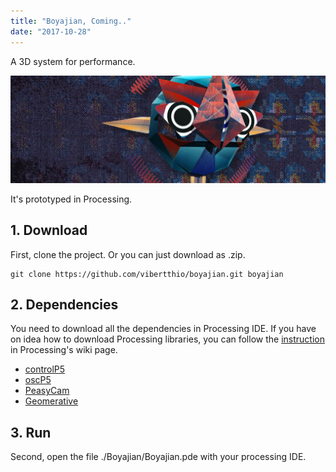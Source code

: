 ```yaml
---
title: "Boyajian, Coming.."
date: "2017-10-28"
---
```



A 3D system for performance.

![demo](./banner.png)
<!-- ![demo](https://drive.google.com/file/d/1znKw4nCc7PDoVHq2E3-GLr4Qu7BerGCv/view?usp=sharing) -->

It's prototyped in Processing.

## 1. Download

First, clone the project. Or you can just download as .zip.
```
git clone https://github.com/vibertthio/boyajian.git boyajian
```

## 2. Dependencies
You need to download all the dependencies in Processing IDE.
If you have on idea how to download Processing libraries, you can follow the [instruction](https://github.com/processing/processing/wiki/How-to-Install-a-Contributed-Library) in Processing's wiki page.


- [controlP5](https://github.com/sojamo/controlp5)
- [oscP5](http://www.sojamo.de/libraries/oscP5/)
- [PeasyCam](https://github.com/jdf/peasycam)
- [Geomerative](http://www.ricardmarxer.com/geomerative/)

## 3. Run

Second, open the file ./Boyajian/Boyajian.pde with your processing IDE.
